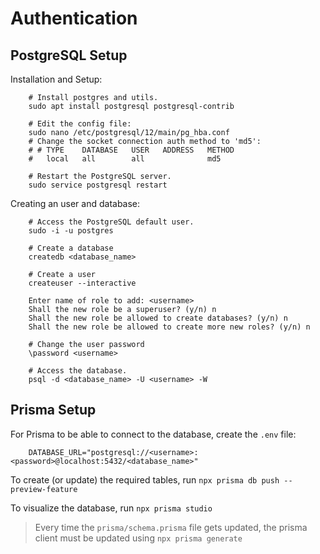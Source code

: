 # Authentication

## PostgreSQL Setup

Installation and Setup:

```shell
    # Install postgres and utils.
    sudo apt install postgresql postgresql-contrib

    # Edit the config file:
    sudo nano /etc/postgresql/12/main/pg_hba.conf
    # Change the socket connection auth method to 'md5':
    # # TYPE    DATABASE   USER   ADDRESS   METHOD
    #   local   all        all              md5

    # Restart the PostgreSQL server.
    sudo service postgresql restart
```

Creating an user and database:

```shell
    # Access the PostgreSQL default user.
    sudo -i -u postgres

    # Create a database
    createdb <database_name>

    # Create a user
    createuser --interactive

    Enter name of role to add: <username>
    Shall the new role be a superuser? (y/n) n
    Shall the new role be allowed to create databases? (y/n) n
    Shall the new role be allowed to create more new roles? (y/n) n

    # Change the user password
    \password <username>

    # Access the database.
    psql -d <database_name> -U <username> -W
```

## Prisma Setup

For Prisma to be able to connect to the database, create the `.env` file:

```
    DATABASE_URL="postgresql://<username>:<password>@localhost:5432/<database_name>"
```

To create (or update) the required tables, run `npx prisma db push --preview-feature`

To visualize the database, run `npx prisma studio`

> Every time the `prisma/schema.prisma` file gets updated, the prisma client must be updated using
> `npx prisma generate`
